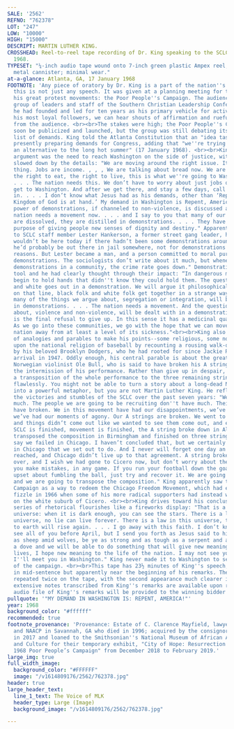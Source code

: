 ```yaml
---
SALE: '2562'
REFNO: "762378"
LOT: "247"
LOW: "10000"
HIGH: "15000"
DESCRIPT: MARTIN LUTHER KING.
CROSSHEAD: Reel-to-reel tape recording of Dr. King speaking to the SCLC board, January
  1968.
TYPESET: "¼-inch audio tape wound onto 7-inch green plastic Ampex reel, housed in
  metal cannister; minimal wear."
at-a-glance: Atlanta, GA, 17 January 1968
FOOTNOTE: 'Any piece of oratory by Dr. King is a part of the nation''s heritage, but
  this is not just any speech. It was given at a planning meeting for the last of
  his great protest movements: the Poor People''s Campaign. The audience was a large
  group of leaders and staff of the Southern Christian Leadership Conference which
  he had founded and led for ten years as his primary vehicle for activism. Here before
  his most loyal followers, we can hear shouts of affirmation and rueful laughter
  from the audience. <br><br>The stakes were high; the Poor People''s Campaign would
  soon be publicized and launched, but the group was still debating its tactics and
  list of demands. King told the Atlanta Constitution that an "idea task force" was
  presently preparing demands for Congress, adding that "we''re trying to provide
  an alternative to the long hot summer" (17 January 1968). <br><br>King''s central
  argument was the need to reach Washington on the side of justice, without getting
  slowed down by the details: "We are moving around the right issue. It’s a simple
  thing. Jobs are income. , , , We are talking about bread now. We are talking about
  the right to eat, the right to live, this is what we''re going to Washington about.
  . . . The nation needs this. We don’t have to worry about just jobs or income. Let’s
  get to Washington. And after we get there, and stay a few days, call the peace movement
  in. . . . I don’t know what Jesus had as his demands, other than ‘Repent, for the
  Kingdom of God is at hand.’ My demand in Washington is Repent, America!"<br><br>The
  power of demonstrations, if channeled to non-violence, is discussed at length: "The
  nation needs a movement now. . . . and I say to you that many of our confusions
  are dissolved, they are distilled in demonstrations. . . . They have served the
  purpose of giving people new senses of dignity and destiny." Apparently motioning
  to SCLC staff member Lester Hankerson, a former street gang leader, he said "Lester
  wouldn’t be here today if there hadn’t been some demonstrations around Savannah,
  he’d probably be out there in jail somewhere, not for demonstrations but for other
  reasons. But Lester became a man, and a person committed to moral purposes, through
  demonstrations. The sociologists don’t write about it much, but whenever you have
  demonstrations in a community, the crime rate goes down." Demonstrations were King''s
  tool and he had clearly thought through their impact: “In dangerous moments, people
  begin to hold hands that didn''t know they could hold them. The question of black
  and white goes out in a demonstration. We will argue it philosophically, but out
  on that line, black folk and white folk get together in a strange way. And I’m saying
  many of the things we argue about, segregation or integration, will be dealt with
  in demonstrations. . . . The nation needs a movement. And the questions we argue
  about, violence and non-violence, will be dealt with in a demonstration. . . . Hope
  is the final refusal to give up. In this sense it has a medicinal quality. . . .
  As we go into these communities, we go with the hope that we can move this sick
  nation away from at least a level of its sickness."<br><br>King also uses a series
  of analogies and parables to make his points--some religious, some not. He calls
  upon the national religion of baseball by recounting a rousing walk-off victory
  by his beloved Brooklyn Dodgers, who he had rooted for since Jackie Robinson''s
  arrival in 1947. Oddly enough, his central parable is about the great 19th-century
  Norwegian violinist Ole Bull, who is said to have broken his A string just after
  the intermission of his performance. Rather than give up in despair, Bull improvised
  a transposition of the whole performance to the three remaining strings and finished
  flawlessly. You might not be able to turn a story about a long-dead Norwegian violinist
  into a powerful metaphor, but you are not Martin Luther King. He reflected upon
  the victories and stumbles of the SCLC over the past seven years: "We don''t have
  much. The people we are going to be recruiting don''t have much. Their A strings
  have broken. We in this movement have had our disappointments, we’ve had our failures,
  we’ve had our moments of agony. Our A strings are broken. We went to Albany, Georgia
  and things didn’t come out like we wanted to see them come out, and everybody said
  SCLC is finished, movement is finished, the A string broke down in Albany, but we
  transposed the composition in Birmingham and finished on three strings. Some people
  say we failed in Chicago. I haven’t concluded that, but we certainly didn’t do everything
  in Chicago that we set out to do. And I never will forget one day an agreement was
  reached, and Chicago didn’t live up to that agreement. A string broke, I look back
  over, and I wish we had gone to Cicero now, but don’t worry about these things,
  you make mistakes, in any game. If you run your football down the goal, don’t be
  upset about fumbling the ball, just try and recover it. We are going to Washington
  and we are going to transpose the composition." King apparently saw the Poor People''s
  Campaign as a way to redeem the Chicago Freedom Movement, which had ended with a
  fizzle in 1966 when some of his more radical supporters had instead wanted to march
  on the white suburb of Cicero. <br><br>King drives toward his conclusion with a
  series of rhetorical flourishes like a fireworks display: "That is a law in this
  universe: when it is dark enough, you can see the stars. There is a law in this
  universe, no lie can live forever. There is a law in this universe, truth crushed
  to earth will rise again. . . . I go away with this faith. I don’t know if I’ll
  see all of you before April, but I send you forth as Jesus said to his disciples
  as sheep amid wolves, be ye as strong and as tough as a serpent and as tender as
  a dove and we will be able to do something that will give new meaning to our own
  lives, I hope new meaning to the life of the nation. I may not see you before, but
  I''ll meet you in Washington." King never made it to Washington to see the launch
  of the campaign. <br><br>This tape has 23½ minutes of King''s speech, beginning
  in mid-sentence but apparently near the beginning of his remarks. The remarks are
  repeated twice on the tape, with the second appearance much clearer in sound. More
  extensive notes transcribed from King''s remarks are available upon request. A digital
  audio file of King''s remarks will be provided to the winning bidder. '
pullquote: '"MY DEMAND IN WASHINGTON IS: REPENT, AMERICA!"'
year: 1968
background_color: "#ffffff"
recommended: true
footnote_provenance: 'Provenance: Estate of C. Clarence Mayfield, lawyer for the SCLC
  and NAACP in Savannah, GA who died in 1996; acquired by the consignor at auction
  in 2017 and loaned to the Smithsonian''s National Museum of African American History
  and Culture for their temporary exhibit, "City of Hope: Resurrection City & the
  1968 Poor People’s Campaign" from December 2018 to February 2019.'
large_img: true
full_width_image:
  background_color: "#FFFFFF"
  image: "/v1614809176/2562/762378.jpg"
header: true
large_header_text:
  line_1_text: The Voice of MLK
  header_type: Large (Image)
  background_image: "/v1614809176/2562/762378.jpg"

---
```

